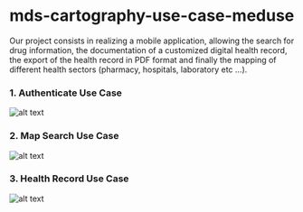 # mds-cartography-use-case-meduse

Our project consists in realizing a mobile application, allowing the search for drug information, the documentation of a customized digital health record, the export of the health record in PDF format and finally the mapping of different health sectors (pharmacy, hospitals, laboratory etc ...).


### 1. Authenticate Use Case
![alt text](https://github.com/mrspeedrun-code/mds-cartography-use-case-meduse/blob/main/Use%20Case/1_authentification_use_case.png)

### 2. Map Search Use Case
![alt text](https://github.com/mrspeedrun-code/mds-cartography-use-case-meduse/blob/main/Use%20Case/2_map_search_use_case.png)

### 3. Health Record Use Case
![alt text](https://github.com/mrspeedrun-code/mds-cartography-use-case-meduse/blob/main/Use%20Case/3_health_record_use_case.png)



